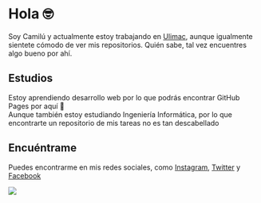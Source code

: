 # Hola 🤓
Soy Camilú y actualmente estoy trabajando en [Ulimac](https://camilu-png.github.io/portafolio.html), aunque igualmente sientete cómodo de ver mis repositorios. 
Quién sabe, tal vez encuentres algo bueno por ahí.

## Estudios
Estoy aprendiendo desarrollo web por lo que podrás encontrar GitHub Pages por aquí 👀<br>
Aunque también estoy estudiando Ingeniería Informática, por lo que encontrarte un repositorio de mis tareas no es tan descabellado
## Encuéntrame

Puedes encontrarme en mis redes sociales, como [Instagram](https://www.instagram.com/camilu_png/), [Twitter](https://twitter.com/camilu_png) y [Facebook](https://www.facebook.com/camila.arancibia.98096/)

<!--
**Camilu-png/Camilu-png** is a ✨ _special_ ✨ repository because its `README.md` (this file) appears on your GitHub profile.

Here are some ideas to get you started:

- 🔭 I’m currently working on ...
- 🌱 I’m currently learning ...
- 👯 I’m looking to collaborate on ...
- 🤔 I’m looking for help with ...
- 💬 Ask me about ...
- 📫 How to reach me: ...
- 😄 Pronouns: ...
- ⚡ Fun fact: ...
-->
<a href="https://wakatime.com"><img src="https://wakatime.com/share/@d82f4a7a-0442-403c-a77c-f46272493e07/b206cbff-503e-4430-96b3-e92959960ac4.png" /></a>
